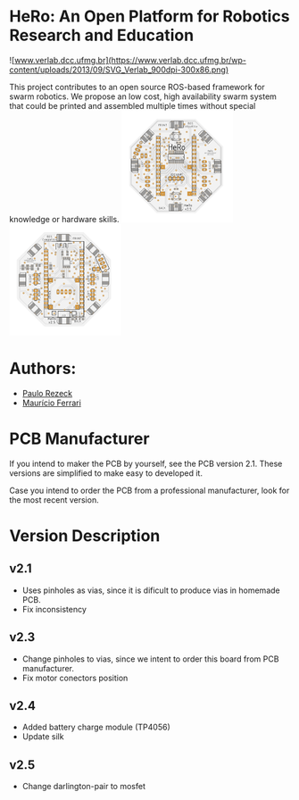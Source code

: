 # HeRo: An Open Platform for Robotics Research and Education
![www.verlab.dcc.ufmg.br](https://www.verlab.dcc.ufmg.br/wp-content/uploads/2013/09/SVG_Verlab_900dpi-300x86.png)

This project contributes to an open source ROS-based framework for swarm robotics. We propose an low cost, high availability swarm system that could be printed and assembled multiple times without special knowledge or hardware skills.
<img src="hero_resources/media/images/pcb_top.png" width="200">
<img src="hero_resources/media/images/pcb_bottom.png" width="200">

# Authors:
- [Paulo Rezeck](https://github.com/rezeck)
- [Maurício Ferrari](https://github.com/mauferrari)

# PCB Manufacturer

If you intend to maker the PCB by yourself, see the PCB version 2.1. These versions are simplified to make easy to developed it.

Case you intend to order the PCB from a professional manufacturer, look for the most recent version.

# Version Description

## v2.1
- Uses pinholes as vias, since it is dificult to produce vias in homemade PCB.
- Fix inconsistency 

## v2.3
- Change pinholes to vias, since we intent to order this board from PCB manufacturer.
- Fix motor conectors position

## v2.4
- Added battery charge module (TP4056)
- Update silk

## v2.5
- Change darlington-pair to mosfet


